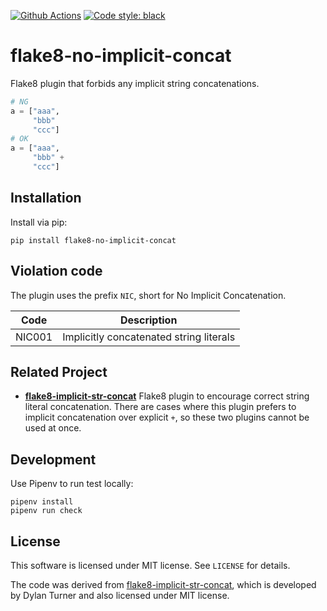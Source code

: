 [![Github Actions](https://github.com/10sr/flake8-no-implicit-concat/workflows/Build/badge.svg?event=push)](https://github.com/10sr/flake8-no-implicit-concat/actions)
[![Code style: black](https://img.shields.io/badge/code%20style-black-000000.svg)](https://github.com/psf/black)


flake8-no-implicit-concat
=========================


Flake8 plugin that forbids any implicit string concatenations.

```python
# NG
a = ["aaa",
     "bbb"
     "ccc"]
# OK
a = ["aaa",
     "bbb" +
     "ccc"]
```


Installation
------------

Install via pip:

```shell
pip install flake8-no-implicit-concat
```


Violation code
--------------

The plugin uses the prefix `NIC`, short for No Implicit Concatenation.

| Code   | Description                             |
| ------ | --------------------------------------- |
| NIC001 | Implicitly concatenated string literals |


Related Project
---------------

- [**flake8-implicit-str-concat**][flake8-implicit-str-concat]
  Flake8 plugin to encourage correct string literal concatenation.
  There are cases where this plugin prefers to implicit concatenation over
  explicit `+`, so these two plugins cannot be used at once.


Development
-----------

Use Pipenv to run test locally:


    pipenv install
    pipenv run check


License
-------

This software is licensed under MIT license. See `LICENSE` for details.

The code was derived from [flake8-implicit-str-concat][], which is developed by
Dylan Turner and also licensed under MIT license.



[flake8-implicit-str-concat]: https://github.com/keisheiled/flake8-implicit-str-concat
